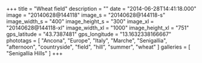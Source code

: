 +++
title = "Wheat field"
description = ""
date = "2014-06-28T14:41:18.000"
image = "20140628@144118"
image_s = "20140628@144118-s"
image_width_s = "400"
image_height_s = "300"
image_xl = "20140628@144118-xl"
image_width_xl = "1000"
image_height_xl = "751"
gps_latitude = "43.7387481"
gps_longitude = "13.1632338166667"
phototags = [ "Ancona", "Europe", "Italy", "Marche", "Senigallia", "afternoon", "countryside", "field", "hill", "summer", "wheat" ]
galleries = [ "Senigallia Hills" ]
+++
